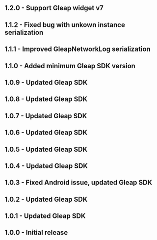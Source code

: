 ## 1.2.0 - Support Gleap widget v7
## 1.1.2 - Fixed bug with unkown instance serialization
## 1.1.1 - Improved GleapNetworkLog serialization
## 1.1.0 - Added minimum Gleap SDK version
## 1.0.9 - Updated Gleap SDK
## 1.0.8 - Updated Gleap SDK
## 1.0.7 - Updated Gleap SDK
## 1.0.6 - Updated Gleap SDK
## 1.0.5 - Updated Gleap SDK
## 1.0.4 - Updated Gleap SDK
## 1.0.3 - Fixed Android issue, updated Gleap SDK
## 1.0.2 - Updated Gleap SDK
## 1.0.1 - Updated Gleap SDK
## 1.0.0 - Initial release
